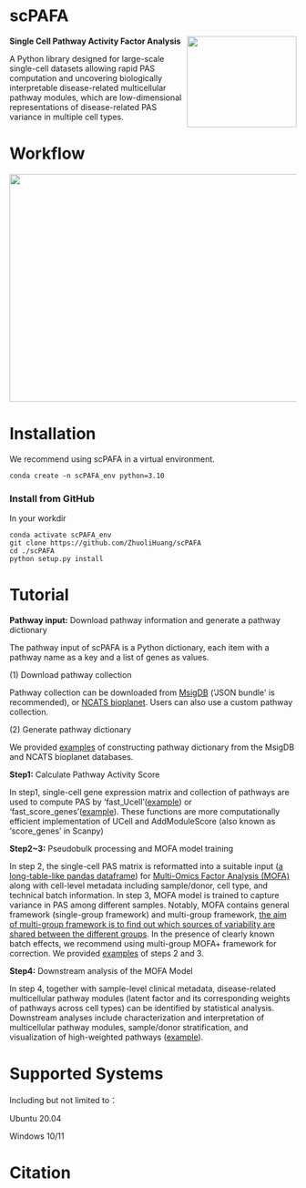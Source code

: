 # scPAFA

<img src="https://github.com/ZhuoliHuang/scPAFA/assets/61071877/cde987e2-bfc7-4ece-b718-494a0318cb67" align="right" width="192" height="160">



**Single Cell Pathway Activity Factor Analysis**

A Python library designed for large-scale single-cell datasets allowing rapid PAS computation and uncovering biologically interpretable disease-related multicellular pathway modules, which are low-dimensional representations of disease-related PAS variance in multiple cell types.



# Workflow

<img src="https://github.com/ZhuoliHuang/scPAFA/assets/61071877/b8bdee9e-b98f-467a-b345-7ffb5acfbfd9" width="800" height="400">

# Installation

We recommend using scPAFA in a virtual environment.
```
conda create -n scPAFA_env python=3.10
```
### Install from GitHub

In your workdir
```
conda activate scPAFA_env
git clone https://github.com/ZhuoliHuang/scPAFA
cd ./scPAFA
python setup.py install
```
# Tutorial

**Pathway input:** Download pathway information and generate a pathway dictionary
  
The pathway input of scPAFA is a Python dictionary, each item with a pathway name as a key and a list of genes as values.

(1) Download pathway collection

Pathway collection can be downloaded from [MsigDB](https://www.gsea-msigdb.org/gsea/msigdb/human/collections.jsp#H) ('JSON bundle' is recommended), or [NCATS bioplanet](https://tripod.nih.gov/bioplanet/download/pathway.csv). Users can also use a custom pathway collection.

(2) Generate pathway dictionary

We provided [examples](https://github.com/ZhuoliHuang/scPAFA/blob/main/tutorial/generate_pathway_input.ipynb) of constructing pathway dictionary from the MsigDB and NCATS bioplanet databases.

**Step1:** Calculate Pathway Activity Score

In step1, single-cell gene expression matrix and collection of pathways are used to compute PAS by ‘fast_Ucell’([example](https://github.com/ZhuoliHuang/scPAFA/blob/main/tutorial/step1_generate_PAS_UCell.ipynb)) or ‘fast_score_genes’([example](https://github.com/ZhuoliHuang/scPAFA/blob/main/tutorial/step1_generate_PAS_score_genes.ipynb)). These functions are more computationally efficient implementation of UCell and AddModuleScore (also known as ‘score_genes’ in Scanpy)

**Step2~3:** Pseudobulk processing and MOFA model training

In step 2, the single-cell PAS matrix is reformatted into a suitable input ([a long-table-like pandas dataframe](https://github.com/bioFAM/mofapy2/blob/master/mofapy2/notebooks/getting_started_python.ipynb)) for [Multi-Omics Factor Analysis (MOFA)](https://biofam.github.io/MOFA2/index.html) along with cell-level metadata including sample/donor, cell type, and technical batch information. In step 3, MOFA model is trained to capture variance in PAS among different samples. Notably, MOFA contains general framework (single-group framework) and multi-group framework,  [the aim of multi-group framework is to find out which sources of variability are shared between the different groups](https://biofam.github.io/MOFA2/faq.html). In the presence of clearly known batch effects, we recommend using multi-group MOFA+ framework for correction. We provided [examples](https://github.com/ZhuoliHuang/scPAFA/blob/main/tutorial/steps2%263_Pseudobulk_processing_and_MOFA_model_training.ipynb) of steps 2 and 3.

**Step4:** Downstream analysis of the MOFA Model

In step 4, together with sample-level clinical metadata, disease-related multicellular pathway modules (latent factor and its corresponding weights of pathways across cell types) can be identified by statistical analysis. Downstream analyses include characterization and interpretation of multicellular pathway modules, sample/donor stratification, and visualization of high-weighted pathways ([example](https://github.com/ZhuoliHuang/scPAFA/blob/main/tutorial/step4_Downstream_analysis_of_the_MOFA_Model.ipynb)).

# Supported Systems
Including but not limited to：

Ubuntu 20.04

Windows 10/11

# Citation

